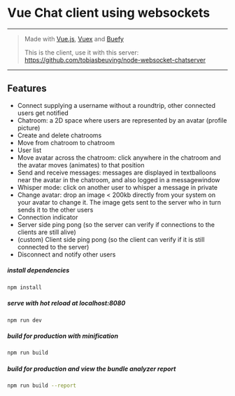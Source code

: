 # Vue Chat client using websockets
---
> Made with [Vue.js](https://vuejs.org/), [Vuex](https://vuex.vuejs.org/en/) and [Buefy](https://buefy.github.io)
>
> This is the client, use it with this server: https://github.com/tobiasbeuving/node-websocket-chatserver 
---

## Features

* Connect supplying a username without a roundtrip, other connected users get notified
* Chatroom: a 2D space where users are represented by an avatar (profile picture)
* Create and delete chatrooms
* Move from chatroom to chatroom
* User list 
* Move avatar across the chatroom: click anywhere in the chatroom and the avatar moves (animates) to that position 
* Send and receive messages: messages are displayed in textballoons near the avatar in the chatroom, and also logged in a messagewindow 
* Whisper mode: click on another user to whisper a message in private
* Change avatar: drop an image < 200kb directly from your system on your avatar to change it. The image gets sent to the server who in turn sends it to the other users
* Connection indicator
* Server side ping pong (so the server can verify if connections to the clients are still alive)
* (custom) Client side ping pong (so the client can verify if it is still connected to the server)
* Disconnect and notify other users

##### install dependencies
``` bash
npm install
```
##### serve with hot reload at localhost:8080
``` bash
npm run dev
```
##### build for production with minification
``` bash
npm run build
```
##### build for production and view the bundle analyzer report
``` bash
npm run build --report
```
